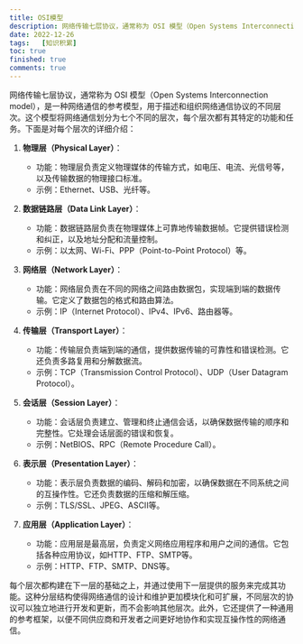 ```yaml
---
title: OSI模型
description: 网络传输七层协议，通常称为 OSI 模型（Open Systems Interconnection model），是一种网络通信的参考模型，用于描述和组织网络通信协议的不同层次。这个模型将网络通信划分为七个不同的层次，每个层次都有其特定的功能和任务。
date: 2022-12-26
tags:	[知识积累]
toc: true
finished: true
comments: true
---
```


网络传输七层协议，通常称为 OSI 模型（Open Systems Interconnection model），是一种网络通信的参考模型，用于描述和组织网络通信协议的不同层次。这个模型将网络通信划分为七个不同的层次，每个层次都有其特定的功能和任务。下面是对每个层次的详细介绍：

1. **物理层（Physical Layer）**：
   - 功能：物理层负责定义物理媒体的传输方式，如电压、电流、光信号等，以及传输数据的物理接口标准。
   - 示例：Ethernet、USB、光纤等。

2. **数据链路层（Data Link Layer）**：
   - 功能：数据链路层负责在物理媒体上可靠地传输数据帧。它提供错误检测和纠正，以及地址分配和流量控制。
   - 示例：以太网、Wi-Fi、PPP（Point-to-Point Protocol）等。

3. **网络层（Network Layer）**：
   - 功能：网络层负责在不同的网络之间路由数据包，实现端到端的数据传输。它定义了数据包的格式和路由算法。
   - 示例：IP（Internet Protocol）、IPv4、IPv6、路由器等。

4. **传输层（Transport Layer）**：
   - 功能：传输层负责端到端的通信，提供数据传输的可靠性和错误检测。它还负责多路复用和分解数据流。
   - 示例：TCP（Transmission Control Protocol）、UDP（User Datagram Protocol）。

5. **会话层（Session Layer）**：
   - 功能：会话层负责建立、管理和终止通信会话，以确保数据传输的顺序和完整性。它处理会话层面的错误和恢复。
   - 示例：NetBIOS、RPC（Remote Procedure Call）。

6. **表示层（Presentation Layer）**：
   - 功能：表示层负责数据的编码、解码和加密，以确保数据在不同系统之间的互操作性。它还负责数据的压缩和解压缩。
   - 示例：TLS/SSL、JPEG、ASCII等。

7. **应用层（Application Layer）**：
   - 功能：应用层是最高层，负责定义网络应用程序和用户之间的通信。它包括各种应用协议，如HTTP、FTP、SMTP等。
   - 示例：HTTP、FTP、SMTP、DNS等。

每个层次都构建在下一层的基础之上，并通过使用下一层提供的服务来完成其功能。这种分层结构使得网络通信的设计和维护更加模块化和可扩展，不同层次的协议可以独立地进行开发和更新，而不会影响其他层次。此外，它还提供了一种通用的参考框架，以便不同供应商和开发者之间更好地协作和实现互操作性的网络通信。